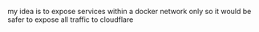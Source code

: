 

my idea is to expose services within a docker network only so it would be safer to expose all traffic to cloudflare